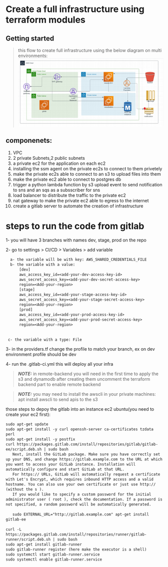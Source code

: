 # Create a full infrastructure using terraform modules 

## Getting started
> this flow to create full infrastructure using the below diagram on multi environments:
![alt architecture](https://github.com/sabreensalama/use-terraform-modules-to-create-full-infra/blob/main/diagram.jpeg)

## componenets:
1. VPC
2. 2 private Subnets,2 public subnets
3. a private ec2 for the application on each ec2
4. installing the ssm agent on the private ec2s to connect to them privetely
5. make the private ec2s able to connect to an s3 to upload files into them
5. make the private ec2 able to connect to postgres db 
6. trigger a python lambda function by s3 upload event to send notification to sns and an sqs as a subsscriber for sns
7. load balancer to distribute the traffic to the private ec2
8. nat gateway to make the private ec2 able to egress to the internet
7. create a gitlab server to automate the creation of infrastructure

# steps to run the code from gitlab
1- you will have 3 branches with names dev, stage, prod on the repo

2- go to settings > CI/CD > Variables > add variable 
  ```
    a- the variable will be with key: AWS_SHARED_CREDENTIALS_FILE 
    b- the variable with a value:
        [dev] 
        aws_access_key_id=<add-your-dev-access-key-id> 
        aws_secret_access_key=<add-your-dev-secret-access-key>
        region=<Add-your-region> 
        [stage] 
        aws_access_key_id=<add-your-stage-access-key-id> 
        aws_secret_access_key=<add-your-stage-secret-access-key> 
        region=<Add-your-region> 
        [prod] 
        aws_access_key_id=<add-your-prod-access-key-id> 
        aws_secret_access_key=<add-your-prod-secret-access-key> 
        region=<Add-your-region>   
     
        
   c- the variable with a type: File
   ```

3- in the providers.tf change the profile to match your branch, ex on dev environment profile should be dev

4- run the .gitlab-ci.yml this will deploy all your infra
 > **_NOTE:_**  in remote-backend you will need in the first time to apply  the s3 and dynamodb after creating them uncomment the terraform backend part to enable remote backend  <br>
 
 > **_NOTE:_**  you may need to install the awscli in your private machines: apt install awscli to send apis to the s3 <br>
 
those steps to depoy the gitlab into an instance ec2 ubuntu(you need to create your ec2 first):
 ```
sudo apt-get update
sudo apt-get install -y curl openssh-server ca-certificates tzdata perl
sudo apt-get install -y postfix
curl https://packages.gitlab.com/install/repositories/gitlab/gitlab-ee/script.deb.sh | sudo bash
    Next, install the GitLab package. Make sure you have correctly set up your DNS, and change https://gitlab.example.com to the URL at which you want to access your GitLab instance. Installation will automatically configure and start GitLab at that URL.
    For https:// URLs, GitLab will automatically request a certificate with Let's Encrypt, which requires inbound HTTP access and a valid hostname. You can also use your own certificate or just use http:// (without the s ).
    If you would like to specify a custom password for the initial administrator user ( root ), check the documentation. If a password is not specified, a random password will be automatically generated.

    sudo EXTERNAL_URL="http://gitlab.example.com" apt-get install gitlab-ee

curl -L https://packages.gitlab.com/install/repositories/runner/gitlab-runner/script.deb.sh | sudo bash
sudo apt-get install gitlab-runner
sudo gitlab-runner register (here make the executor is a shell)
sudo systemctl start gitlab-runner.service
sudo systemctl enable gitlab-runner.service
 ```



    



